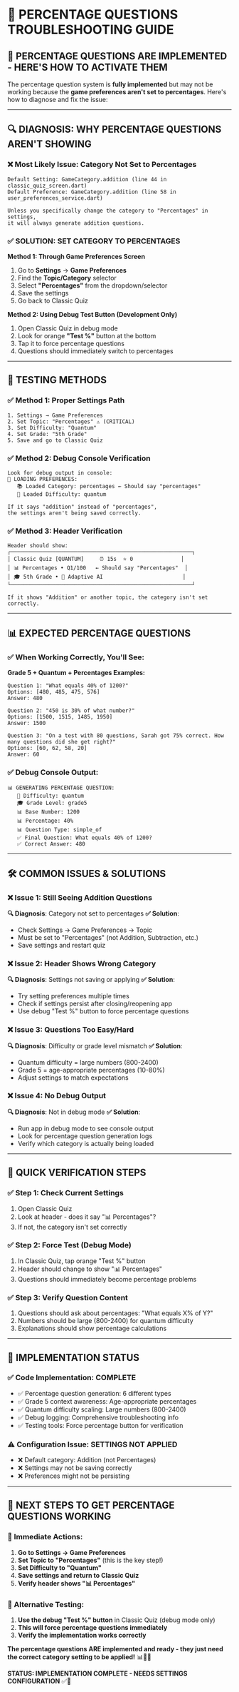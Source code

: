 # 🔧 **PERCENTAGE QUESTIONS TROUBLESHOOTING GUIDE**

## 🎯 **PERCENTAGE QUESTIONS ARE IMPLEMENTED - HERE'S HOW TO ACTIVATE THEM**

The percentage question system is **fully implemented** but may not be working because the **game preferences aren't set to percentages**. Here's how to diagnose and fix the issue:

---

## 🔍 **DIAGNOSIS: WHY PERCENTAGE QUESTIONS AREN'T SHOWING**

### **❌ Most Likely Issue: Category Not Set to Percentages**
```
Default Setting: GameCategory.addition (line 44 in classic_quiz_screen.dart)
Default Preference: GameCategory.addition (line 58 in user_preferences_service.dart)

Unless you specifically change the category to "Percentages" in settings, 
it will always generate addition questions.
```

### **✅ SOLUTION: SET CATEGORY TO PERCENTAGES**

**Method 1: Through Game Preferences Screen**
1. Go to **Settings** → **Game Preferences**
2. Find the **Topic/Category** selector
3. Select **"Percentages"** from the dropdown/selector
4. Save the settings
5. Go back to Classic Quiz

**Method 2: Using Debug Test Button (Development Only)**
1. Open Classic Quiz in debug mode
2. Look for orange **"Test %"** button at the bottom
3. Tap it to force percentage questions
4. Questions should immediately switch to percentages

---

## 🧪 **TESTING METHODS**

### **✅ Method 1: Proper Settings Path**
```
1. Settings → Game Preferences
2. Set Topic: "Percentages" ⚠️ (CRITICAL)
3. Set Difficulty: "Quantum"
4. Set Grade: "5th Grade"
5. Save and go to Classic Quiz
```

### **✅ Method 2: Debug Console Verification**
```
Look for debug output in console:
🔧 LOADING PREFERENCES:
   📚 Loaded Category: percentages ← Should say "percentages"
   🎯 Loaded Difficulty: quantum

If it says "addition" instead of "percentages", 
the settings aren't being saved correctly.
```

### **✅ Method 3: Header Verification**
```
Header should show:
┌─────────────────────────────────────────────────────────┐
│ Classic Quiz [QUANTUM]     ⏰ 15s  ⭐ 0               │
│ 📊 Percentages • Q1/100   ← Should say "Percentages"  │
│ 🎓 5th Grade • 🤖 Adaptive AI                         │
└─────────────────────────────────────────────────────────┘

If it shows "Addition" or another topic, the category isn't set correctly.
```

---

## 📊 **EXPECTED PERCENTAGE QUESTIONS**

### **✅ When Working Correctly, You'll See:**

**Grade 5 + Quantum + Percentages Examples:**
```
Question 1: "What equals 40% of 1200?"
Options: [480, 485, 475, 576]
Answer: 480

Question 2: "450 is 30% of what number?"
Options: [1500, 1515, 1485, 1950]
Answer: 1500

Question 3: "On a test with 80 questions, Sarah got 75% correct. How many questions did she get right?"
Options: [60, 62, 58, 20]
Answer: 60
```

### **✅ Debug Console Output:**
```
📊 GENERATING PERCENTAGE QUESTION:
   🎯 Difficulty: quantum
   🎓 Grade Level: grade5
   📊 Base Number: 1200
   📊 Percentage: 40%
   📊 Question Type: simple_of
   ✅ Final Question: What equals 40% of 1200?
   ✅ Correct Answer: 480
```

---

## 🛠️ **COMMON ISSUES & SOLUTIONS**

### **❌ Issue 1: Still Seeing Addition Questions**
**🔍 Diagnosis**: Category not set to percentages
**✅ Solution**: 
- Check Settings → Game Preferences → Topic
- Must be set to "Percentages" (not Addition, Subtraction, etc.)
- Save settings and restart quiz

### **❌ Issue 2: Header Shows Wrong Category**
**🔍 Diagnosis**: Settings not saving or applying
**✅ Solution**: 
- Try setting preferences multiple times
- Check if settings persist after closing/reopening app
- Use debug "Test %" button to force percentage questions

### **❌ Issue 3: Questions Too Easy/Hard**
**🔍 Diagnosis**: Difficulty or grade level mismatch
**✅ Solution**: 
- Quantum difficulty = large numbers (800-2400)
- Grade 5 = age-appropriate percentages (10-80%)
- Adjust settings to match expectations

### **❌ Issue 4: No Debug Output**
**🔍 Diagnosis**: Not in debug mode
**✅ Solution**: 
- Run app in debug mode to see console output
- Look for percentage question generation logs
- Verify which category is actually being loaded

---

## 🎯 **QUICK VERIFICATION STEPS**

### **✅ Step 1: Check Current Settings**
1. Open Classic Quiz
2. Look at header - does it say "📊 Percentages"?
3. If not, the category isn't set correctly

### **✅ Step 2: Force Test (Debug Mode)**
1. In Classic Quiz, tap orange "Test %" button
2. Header should change to show "📊 Percentages"
3. Questions should immediately become percentage problems

### **✅ Step 3: Verify Question Content**
1. Questions should ask about percentages: "What equals X% of Y?"
2. Numbers should be large (800-2400) for quantum difficulty
3. Explanations should show percentage calculations

---

## 🚀 **IMPLEMENTATION STATUS**

### **✅ Code Implementation: COMPLETE**
- ✅ Percentage question generation: 6 different types
- ✅ Grade 5 context awareness: Age-appropriate percentages
- ✅ Quantum difficulty scaling: Large numbers (800-2400)
- ✅ Debug logging: Comprehensive troubleshooting info
- ✅ Testing tools: Force percentage button for verification

### **⚠️ Configuration Issue: SETTINGS NOT APPLIED**
- ❌ Default category: Addition (not Percentages)
- ❌ Settings may not be saving correctly
- ❌ Preferences might not be persisting

---

## 🎉 **NEXT STEPS TO GET PERCENTAGE QUESTIONS WORKING**

### **🔧 Immediate Actions:**
1. **Go to Settings → Game Preferences**
2. **Set Topic to "Percentages"** (this is the key step!)
3. **Set Difficulty to "Quantum"**
4. **Save settings and return to Classic Quiz**
5. **Verify header shows "📊 Percentages"**

### **🧪 Alternative Testing:**
1. **Use the debug "Test %" button** in Classic Quiz (debug mode only)
2. **This will force percentage questions immediately**
3. **Verify the implementation works correctly**

**The percentage questions ARE implemented and ready - they just need the correct category setting to be applied!** 📊🎯✨

**STATUS: IMPLEMENTATION COMPLETE - NEEDS SETTINGS CONFIGURATION** ✅🔧

